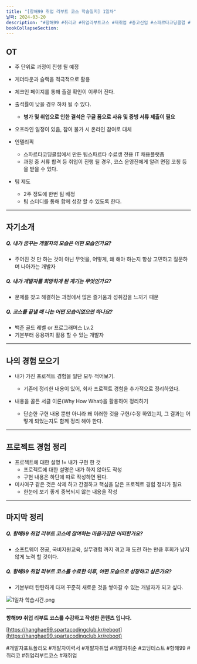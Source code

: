 ```yaml
---
title: "[항해99 취업 리부트 코스 학습일지] 1일차"
날짜: 2024-03-20
description: "#항해99 #취리코 #취업리부트코스 #재취업 #중고신입 #스파르타코딩클럽 #개발자포트폴리오 #개발자이력서 #개발자취업 #개발자취준"
bookCollapseSection:
---
```

OT
---
- 주 단위로 과정이 진행 될 예정
- 게더타운과 슬랙을 적극적으로 활용

- 체크인 페이지를 통해 출결 확인이 이루어 진다.
- 출석률이 낮을 경우 하차 될 수 있다.
	- **병가 및 취업으로 인한 결석은 구글 폼으로 사유 및 증빙 서류 제출이 필요**
- 오프라인 일정이 있음, 참여 불가 시 온라인 참여로 대체

- 인텔리픽
	- 스파르타코딩클럽에서 만든 팀스파르타 수료생 전용 IT 채용플랫폼
	- 과정 중 서류 합격 등 취업이 진행 될 경우, 코스 운영진에게 알려 면접 코칭 등을 받을 수 있다.

- 팀 제도
	- 2주 정도에 한번 팀 배정
	- 팀 스터디를 통해 함께 성장 할 수 있도록 한다.
---

자기소개
---
##### Q. 내가 꿈꾸는 개발자의 모습은 어떤 모습인가요?
- 주어진 것 만 하는 것이 아닌 무엇을, 어떻게, 왜 해야 하는지 항상 고민하고 질문하며 나아가는 개발자

##### Q. 내가 개발자를 희망하게 된 계기는 무엇인가요?
- 문제를 찾고 해결하는 과정에서 많은 즐거움과 성취감을 느끼기 때문

##### Q. 코스를 끝낼 때 나는 어떤 모습이었으면 하나요? 
- 백준 골드 레벨 or 프로그래머스 Lv.2
- 기본부터 응용까지 활용 할 수 있는 개발자

---

나의 경험 모으기
---
- 내가 가진 프로젝트 경험을 일단 모두 적어보기.
	- 기존에 정리한 내용이 있어, 회사 프로젝트 경험을 추가적으로 정리하였다.

- 내용을 골든 서클 이론(Why How What)을 활용하여 정리하기
	- 단순한 구현 내용 뿐만 아니라 왜 이러한 것을 구현/수정 하였는지, 그 결과는 어떻게 되었는지도 함께 정리 해야 한다.
 
---

프로젝트 경험 정리
---
- 프로젝트에 대한 설명 != 내가 구현 한 것
	- 프로젝트에 대한 설명은 내가 하지 않아도 작성
	- 구현 내용은 하단에 따로 작성하면 된다.
- 미사여구 같은 것은 삭제 하고 간결하고 핵심을 담은 프로젝트 경험 정리가 필요
	- 한눈에 보기 좋게 중복되지 않는 내용을 작성

---
마지막 정리
---
##### Q. 항해99 취업 리부트 코스에 참여하는 마음가짐은 어떠한가요?
- 소프트웨어 전공, 국비지원교육, 실무경험 까지 겪고 재 도전 하는 만큼 후회가 남지 않게 노력 할 것이다.

##### Q. 항해99 취업 리부트 코스를 수료한 이후, 어떤 모습으로 성장하고 싶은가요?
- 기본부터 탄탄하게 다져 꾸준히 새로운 것을 쌓아갈 수 있는 개발자가 되고 싶다.

![1일차 학습시간.png](/assets/Hanghae99/1일차%20학습시간.png)

---
**항해99 취업 리부트 코스를 수강하고 작성한 콘텐츠 입니다.**

[https://hanghae99.spartacodingclub.kr/reboot](https://hanghae99.spartacodingclub.kr/reboot)

#개발자포트폴리오 #개발자이력서 #개발자취업 #개발자취준 #코딩테스트 #항해99 #취리코 #취업리부트코스 #재취업